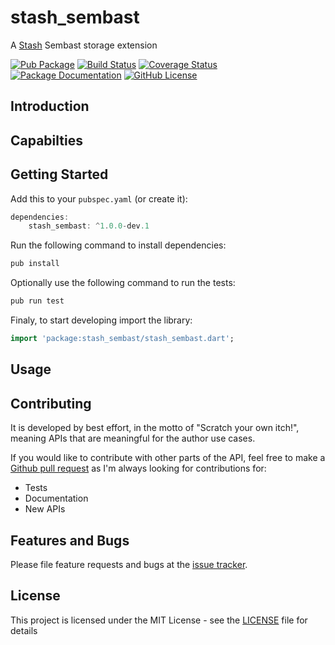 # stash_sembast
A [Stash](https://github.com/ivoleitao/stash) Sembast storage extension

[![Pub Package](https://img.shields.io/pub/v/stash_sembast.svg?style=flat-square)](https://pub.dartlang.org/packages/stash_sembast)
[![Build Status](https://github.com/ivoleitao/shadertoy_api/workflows/build/badge.svg)](https://github.com/ivoleitao/stash_sembast/actions)
[![Coverage Status](https://codecov.io/gh/ivoleitao/stash_sembast/graph/badge.svg)](https://codecov.io/gh/ivoleitao/stash_sembast)
[![Package Documentation](https://img.shields.io/badge/doc-stash_sembast-blue.svg)](https://www.dartdocs.org/documentation/stash_sembast/latest)
[![GitHub License](https://img.shields.io/badge/License-MIT-yellow.svg)](https://opensource.org/licenses/MIT)

## Introduction

## Capabilties

## Getting Started

Add this to your `pubspec.yaml` (or create it):

```dart
dependencies:
    stash_sembast: ^1.0.0-dev.1
```

Run the following command to install dependencies:

```dart
pub install
```

Optionally use the following command to run the tests:

```dart
pub run test
```

Finaly, to start developing import the library:

```dart
import 'package:stash_sembast/stash_sembast.dart';
```

## Usage

## Contributing

It is developed by best effort, in the motto of "Scratch your own itch!", meaning APIs that are meaningful for the author use cases.

If you would like to contribute with other parts of the API, feel free to make a [Github pull request](https://github.com/ivoleitao/stash_sembast/pulls) as I'm always looking for contributions for:
* Tests
* Documentation
* New APIs

## Features and Bugs

Please file feature requests and bugs at the [issue tracker][tracker].

[tracker]: http://github.com/ivoleitao/stash_sembast/issues/new

## License

This project is licensed under the MIT License - see the [LICENSE](LICENSE) file for details